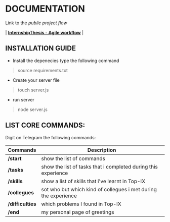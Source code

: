 # DOCUMENTATION
Link to the *public project flow*

| **[InternshipThesis - Agile workflow](https://trello.com/b/1fC19Tnw)** |

## INSTALLATION GUIDE
- Install the depenecies type the following command
> source requirements.txt

- Create your server file
> touch server.js

- run server
> node server.js

## LIST CORE COMMANDS:

Digit on Telegram the following commands:

| Commands | Description |
|----------|-------------|
| **/start** | show the list of commands |  
| **/tasks** | show the list of tasks that i completed during this experience |
| **/skills** | show a list of skills that i've learnt in Top-IX |
| **/collegues** | sot who but which kind of collegues i met during the experience |
| **/difficulties** | which problems I found in Top-IX |
| **/end** | my personal page of greetings |
